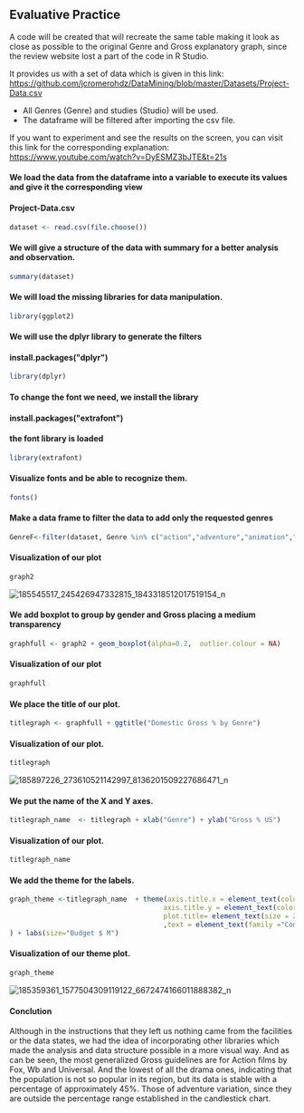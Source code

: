 ## Evaluative Practice

A code will be created that will recreate the same table making it look as close as possible to the original Genre and Gross explanatory graph, since the review website lost a part of the code in R Studio.

It provides us with a set of data which is given in this link:
https://github.com/jcromerohdz/DataMining/blob/master/Datasets/Project-Data.csv

- All Genres (Genre) and studies (Studio) will be used.
- The dataframe will be filtered after importing the csv file.

If you want to experiment and see the results on the screen, you can visit this link for the corresponding explanation:
https://www.youtube.com/watch?v=DyESMZ3bJTE&t=21s

#### We load the data from the dataframe into a variable to execute its values and give it the corresponding view
#### Project-Data.csv
```R
dataset <- read.csv(file.choose())
```

#### We will give a structure of the data with summary for a better analysis and observation.
```R
summary(dataset)
```

#### We will load the missing libraries for data manipulation.
```R
library(ggplot2)
```

#### We will use the dplyr library to generate the filters
#### install.packages("dplyr")
```R
library(dplyr)
```

#### To change the font we need, we install the library
#### install.packages("extrafont")

#### the font library is loaded
```R
library(extrafont)
```
#### Visualize fonts and be able to recognize them.
```R
fonts()
```

#### Make a data frame to filter the data to add only the requested genres
```R
GenreF<-filter(dataset, Genre %in% c("action","adventure","animation","comedy", "drama"))
```

#### Visualization of our plot
```R
graph2
```
![185545517_245426947332815_1843318512017519154_n](https://user-images.githubusercontent.com/60414250/118205676-b8a3fd80-b415-11eb-8631-f97b54cf4cab.png)

#### We add boxplot to group by gender and Gross placing a medium transparency
```R
graphfull <- graph2 + geom_boxplot(alpha=0.2,  outlier.colour = NA)
```

#### Visualization of our plot
```R
graphfull
```

#### We place the title of our plot.
```R
titlegraph <- graphfull + ggtitle("Domestic Gross % by Genre")
```

#### Visualization of our plot.
```R
titlegraph
```

![185897226_273610521142997_8136201509227686471_n](https://user-images.githubusercontent.com/60414250/118205657-aa55e180-b415-11eb-9f4b-6f49806e6fe7.png)

#### We put the name of the X and Y axes.
```R
titlegraph_name  <- titlegraph + xlab("Genre") + ylab("Gross % US") 
```

#### Visualization of our plot.
```R
titlegraph_name 
```

#### We add the theme for the labels.
```R
graph_theme <-titlegraph_name  + theme(axis.title.x = element_text(color = "Purple", size=14),
                                      axis.title.y = element_text(color = "Purple", size=14),
                                      plot.title= element_text(size = 20,hjust=0.5)
                                      ,text = element_text(family ="Comic Sans MS")
) + labs(size="Budget $ M")
```

#### Visualization of our theme plot.
```R
graph_theme
```

![185359361_1577504309119122_6672474166011888382_n](https://user-images.githubusercontent.com/60414250/118205624-99a56b80-b415-11eb-989c-052d1def13fa.png)

#### Conclution

Although in the instructions that they left us nothing came from the facilities or the data states, we had the idea of incorporating other libraries which made the analysis and data structure possible in a more visual way. And as can be seen, the most generalized Gross guidelines are for Action films by Fox, Wb and Universal. And the lowest of all the drama ones, indicating that the population is not so popular in its region, but its data is stable with a percentage of approximately 45%. Those of adventure variation, since they are outside the percentage range established in the candlestick chart.
